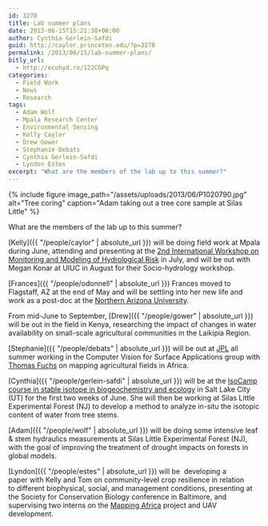 ```yaml
---
id: 3278
title: Lab summer plans
date: 2013-06-15T15:21:38+00:00
author: Cynthia Gerlein-Safdi
guid: http://caylor.princeton.edu/?p=3278
permalink: /2013/06/15/lab-summer-plans/
bitly_url:
  - http://ecohyd.ro/122CGPq
categories:
  - Field Work
  - News
  - Research
tags:
  - Adam Wolf
  - Mpala Research Center
  - Environmental Sensing
  - Kelly Caylor
  - Drew Gower
  - Stephanie Debats
  - Cynthia Gerlein-Safdi
  - Lyndon Estes
excerpt: "What are the members of the lab up to this summer?"
---
```


{% include figure image_path="/assets/uploads/2013/06/P1020790.jpg" alt="Tree coring" caption="Adam taking out a tree core sample at Silas Little" %}

What are the members of the lab up to this summer?

<!--more-->

[Kelly]({{ "/people/caylor" | absolute_url }}) will be doing field work at Mpala during June, attending and presenting at the <a href="http://www2.unibas.it/manfreda/HydroLab/Workshop13.html" target="_blank">2nd International Workshop on Monitoring and Modeling of Hydrological Risk</a> in July, and will be out with Megan Konar at UIUC in August for their Socio-hydrology workshop.

[Frances]({{ "/people/odonnell" | absolute_url }}) Frances moved to Flagstaff, AZ at the end of May and will be settling into her new life and work as a post-doc at the <a href="http://www.research.nau.edu/newsletter/spring2013/post-doc.aspx" target="_blank">Northern Arizona University</a>.

From mid-June to September, [Drew]({{ "/people/gower" | absolute_url }})
 will be out in the field in Kenya, researching the impact of changes in water availability on small-scale agricultural communities in the Laikipia Region.

[Stephanie]({{ "/people/debats" | absolute_url }}) will be out at <a href="http://www.jpl.nasa.gov/" target="_blank">JPL</a> all summer working in the Computer Vision for Surface Applications group with <a href="http://www.vision.caltech.edu/fuchs/" target="_blank">Thomas Fuchs</a> on mapping agricultural fields in Africa.

[Cynthia]({{ "/people/gerlein-safdi" | absolute_url }}) will be at the <a href="http://stableisotopes.utah.edu/" target="_blank">IsoCamp course in stable isotope in biogeochemistry and ecology</a> in Salt Lake City (UT) for the first two weeks of June. She will then be working at Silas Little Experimental Forest (NJ) to develop a method to analyze in-situ the isotopic content of water from tree stems.

[Adam]({{ "/people/wolf" | absolute_url }}) will be doing some intensive leaf & stem hydraulics measurements at Silas Little Experimental Forest (NJ), with the goal of improving the treatment of drought impacts on forests in global models.

[Lyndon]({{ "/people/estes" | absolute_url }}) will be  developing a paper with Kelly and Tom on community-level crop resilience in relation to different biophysical, social, and management conditions, presenting at the Society for Conservation Biology conference in Baltimore, and supervising two interns on the <a href="http://mappingafrica.princeton.edu" target="_blank">Mapping Africa</a> project and UAV development.

&nbsp;